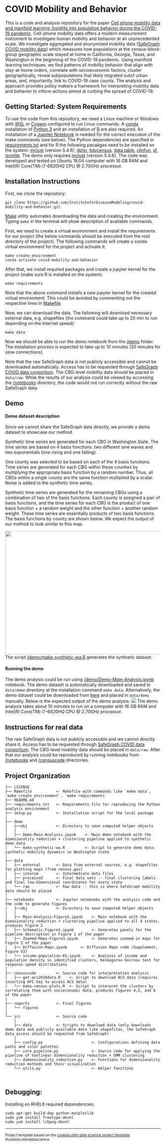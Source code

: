 COVID Mobility and Behavior
==============================

This is a code and analysis repository for the paper <a href = https://www.medrxiv.org/content/10.1101/2020.10.31.20223776v2.full>Cell phone mobility data and manifold learning: Insights into population behavior during the COVID-19 pandemic</a>. Cell-phone mobility data offers a modern measurement instrument to investigate human mobility and behavior at an unprecedented scale. We investigate aggregated and anonymized mobility data (<a href = "https://www.safegraph.com/covid-19-data-consortium">SafeGraph COVID mobility data</a>) which measures how populations at the census-block-group geographic scale stayed at home in California, Georgia, Texas, and Washington in the beginning of the COVID-19 pandemic. Using manifold learning techniques, we find patterns of mobility behavior that align with stay-at-home orders, correlate with socioeconomic factors, cluster geographically, reveal subpopulations that likely migrated outof urban areas, and, importantly, link to COVID-19 case counts. The analysis and approach provides policy makers a framework for interpreting mobility data and behavior to inform actions aimed at curbing the spread of COVID-19.

Getting Started: System Requirements
-------------------------------------
To use the code from this repository, we need a Linux machine or Windows with <a href = "https://docs.microsoft.com/en-us/windows/wsl/install-win10">WSL</a>  or <a href = "https://cygwin.com/cygwin-ug-net/cygwin-ug-net.pdf">Cygwin</a> configured to run Linux commands. A <a href = "https://docs.conda.io/projects/conda/en/latest/user-guide/install/linux.html#install-linux-silent">conda</a> installation of <a href = "https://www.python.org/downloads/">Python 3</a> and an installation of <a href = "https://www.r-project.org/">R</a> are also required. An installation of a <a href = "https://jupyter.org/install">Jupyter Notebook</a> is needed for the correct execution of the make commands (see below). The Python dependencies are specified in [requirements.txt](requirements.txt) and for R the following pacakges need to be installed on the system: <a href = "https://mclust-org.github.io/mclust/">mclust</a> (version 5.4.6),  <a href = "https://www.r-project.org/nosvn/pandoc/dplyr.html">dplyr</a>, <a href = "https://github.com/walkerke/tidycensus">tidycensus</a>, <a href = "https://github.com/Rdatatable/data.table">data.table</a>, <a href = "https://cran.r-project.org/web/packages/clinfun/index.html">clinfun</a>, <a href = "https://r-spatial.github.io/sf/">sf</a>,  <a href = "https://cran.r-project.org/web/packages/jsonlite/index.html">jsonlite</a>. The demo only requires <a href = "https://mclust-org.github.io/mclust/">mclust</a> (version 5.4.6). The code was developed and tested on Ubuntu 18.04 computer with 16 GB RAM and Intel(R) Core(TM) i7-6820HQ CPU @ 2.70GHz processor.

Installation Instructions
---------------------------
First, we clone the repository:
    
    git clone https://github.com/InstituteforDiseaseModeling/covid-mobility-and-behavior.git
    
<a href = "https://www.gnu.org/software/make/">Make</a> utility automates downloading the data and creating the environment. Typing `make` in the terminal will show description of available commands.

First, we need to create a virtual environment and install the requirements for our project (the below commands should be executed from the root directory of the project).
The following commands will create a conda virtual environment for the project and activate it:

    make create_environment
    conda activate covid-mobility-and-behavior
    
After that, we install required packages and create a jupyter kernel for the project (make sure R is installed on the system):

    make requirements
    
Note that the above command installs a new jupyter kernel for the created virtual environment. This could be avoided by commenting out the respective lines in [Makefile](Makefile).

Now, we can download the data. The following will download necessary external data, e.g. shapefiles (the command could take up to 20 min to run depending on the Internet speed):

    make data
   
Now we should be able to run the demo notebook from the [/demo](/demo) folder. The installation process is expected to take up to 10 minutes (20 minutes for slow connections).

Note that the raw SafeGraph data is not publicly accessible and cannot be downloaded automatically. Access has to be requested through <a href = "https://www.safegraph.com/covid-19-data-consortium">SafeGraph COVID data consortium</a>. The CBG-level mobility data should be placed in `data/raw`. While the results of our analysis could be viewed by accessing the [/notebooks](/notebooks) directory, the code would not run correctly without the raw SafeGraph data.
    


Demo
-----
#### Demo dataset description
Since we cannot share the SafeGraph data directly, we provide a demo dataset to showcase our method. 

Synthetic time series are generated for each CBG in Washington State. The time series are based on 4 basis functions: two different sine waves and two exponentials (one rising and one falling).

One county was selected to be based on each of the 4 basis functions. Time series are generated for each CBG within these counties by multiplying the appropriate basis function by a random number. Thus, all CBGs within a single county are the same function multiplied by a scalar. Noise is added to the synthetic time series.

Synthetic time series are generated for the remaining CBGs using a combination of two of the basis functions. Each county is assigned a pair of basis functions, and the time series for each CBG is the product of one basis function + a random weight and the other function + another random weight. These time series are essentially products of two basis functions. The basis functions by county are shown below. We expect the output of our method to look similar to this map.

<img src="https://github.com/InstituteforDiseaseModeling/covid-mobility-and-behavior/blob/master/assets/synthmap-counties.png" width="600" height="400">
The script <a href = "https://github.com/InstituteforDiseaseModeling/covid-mobility-and-behavior/blob/master/demo/make-synthetic-wa.R">/demo/make-synthetic-wa.R</a> generates the synthetic dataset.

#### Running the demo
The demo analysis could be run using [/demo/Demo-Main-Analysis.ipynb](/demo/Demo-Main-Analysis.ipynb) notebook. The demo dataset is automatically downloaded and saved to `data/demo` directory at the installation command `make data`. Alternatively, the demo dataset could be downloaded from <a href = "https://www.dropbox.com/sh/w4tjp849lnchb9d/AACv0jyNFI2V3mq9kZDPVWePa?dl=1">here</a> and placed in `data/demo` manually. 
Below is the expected output of the demo analysis:
<img src="https://github.com/InstituteforDiseaseModeling/covid-mobility-and-behavior/blob/master/assets/demo_output.png">
The demo analysis takes about 10 minutes to run on a computer with 16 GB RAM and Intel(R) Core(TM) i7-6820HQ CPU @ 2.70GHz processor.

Instructions for real data
---------------------------
The raw SafeGraph data is not publicly accessible and we cannot directly share it. Access has to be requested through <a href = "https://www.safegraph.com/covid-19-data-consortium">SafeGraph COVID data consortium</a>. The CBG-level mobility data should be placed in `data/raw`. After that our analysis could be reproduced by running notebooks from [/notebooks](/notebooks) and [/censuscode](/censuscode) directories.

Project Organization
------------

    ├── LICENSE
    ├── Makefile           <- Makefile with commands like `make data`, `make create_environment`, `make requirements` 
    ├── README.md   
    ├── requirements.txt   <- Requirements file for reproducing the Python analysis environment
    ├── setup.py           <- Installation script for the local package
    │
    ├── demo
    |   ├──obj             <- Directory to save computed helper objects
    |   |
    │   ├── Demo-Main-Analysis.ipynb    <- Main demo notebook with the dimesionality reduction + clustering pipeline applied to synthetic demo data
    │   └── make-synthetic-wa.R         <- Script to generate demo data: synthetic mobility dynamics in Washington state
    │
    ├── data
    │   ├── external       <- Data from external sources, e.g. shapefiles for plotting maps (from census.gov)  
    │   ├── interim        <- Intermediate data files
    │   ├── processed      <- Final data sets -- final clustering labels and final low-dimensional coordinates for every state
    │   └── raw            <- Raw data -- this is where SafeGraph mobility data should be placed 
    │
    ├── notebooks          <- Jupyter notebooks with the analysis code and the code to generate figures
    |   ├──obj             <- Directory to save computed helper objects
    |   |
    │   ├── Main-Analysis-Figure2.ipynb    <- Main notebook with the dimesionality reduction + clustering pipeline applied to all 4 states, produces Figure 2
    │   ├── Schematic-Figure1.ipynb        <- Generates panels for the pipeline description in Figure 1 of the paper
    │   ├── Zoomed-Maps-Figure3.ipynb      <- Generates zoomed-in maps for Figure 3 of the paper
    |   ├── Diffusion-Maps.ipynb      <- Diffusion Maps code (Supplement, Figure S3)
    │   └── income-population-KS.ipynb     <- Analysis of income and population density in identified clusters, Kolmogorov-Smirnov test for response speed distributions
    │
    ├── censuscode         <- Source code for interpretation analysis
    │   ├── get-acs2018data.R    <- Script to download ACS data (requires inserting API key to access ACS data)  
    │   └── make-census-plots.R  <- Script to interpret the clusters by correlating them with socieconomic data, produces Figures 4,5, and 6 of the paper
    |
    ├── reports            <- Final figures
    │   └── figures        
    │
    └── src                <- Source code 
        |
        ├── data           <- Scripts to download data (only downloads demo data and publicly available data like shapefiles, the SafeGraph data access should be requested from SafeGraph)
        │ 
        ├── config.py                      <- Configurations defining data paths and color palettes
        ├── core_pipeline.py               <- Source code for applying the pipeline of nonlinear dimensionality reduction + GMM clustering
        ├── dimensionality_reduction.py    <- Functions for dimensionality reduction methods and their visualization
        └── utils.py                       <- Helper functions
        
        
Debugging:
--------

Installing on RHEL8 required dependencies:

```
sudo apt-get build-dep python-matplotlib
sudo yum install freetype-devel
sudo yum install libpng-devel
```

--------

<p><small>Project template based on the <a target="_blank" href="https://drivendata.github.io/cookiecutter-data-science/">cookiecutter data science project template</a>. #cookiecutterdatascience</small></p>
